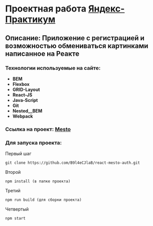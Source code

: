 # Проектная работа [Яндекс-Практикум](https://praktikum.yandex.ru "Вход на сайт Практикума")

## Описание: Приложение с регистрацией и возможностью обмениваться картинками написанное на Реакте

### Технологии используемые на сайте:

* **BEM**
* **Flexbox**
* **GRID-Layout**
* **React-JS**
* **Java-Script**
* **Git**
* **Nested__BEM**
* **Webpack**

### Ссылка на проект: [Mesto](https://b9l4ecjlab.github.io/react-mesto-auth/ "Вход на сайт Mesto")


### Для запуска проекта:

Первый шаг
```
git clone https://github.com/B9l4eCJlaB/react-mesto-auth.git
```
Второй
```
npm install (в папке проекта)
```
Третий
```
npm run build (для сборки проекта)
```
Четвертый
```
npm start
```